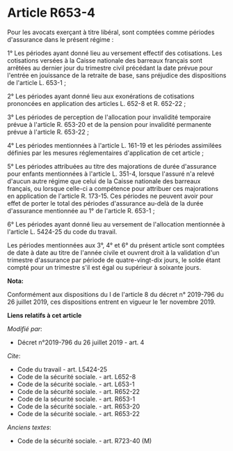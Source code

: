 # Article R653-4

Pour les avocats exerçant à titre libéral, sont comptées comme périodes d'assurance dans le présent régime : 

1° Les périodes ayant donné lieu au versement effectif des cotisations. Les cotisations versées à la Caisse nationale des
barreaux français sont arrêtées au dernier jour du trimestre civil précédant la date prévue pour l'entrée en jouissance de la
retraite de base, sans préjudice des dispositions de l'article L. 653-1 ; 

2° Les périodes ayant donné lieu aux exonérations de cotisations prononcées en application des articles L. 652-8 et R.
652-22 ; 

3° Les périodes de perception de l'allocation pour invalidité temporaire prévue à l'article R. 653-20 et de la pension pour
invalidité permanente prévue à l'article R. 653-22 ; 

4° Les périodes mentionnées à l'article L. 161-19 et les périodes assimilées définies par les mesures réglementaires
d'application de cet article ; 

5° Les périodes attribuées au titre des majorations de durée d'assurance pour enfants mentionnées à l'article L. 351-4,
lorsque l'assuré n'a relevé d'aucun autre régime que celui de la Caisse nationale des barreaux français, ou lorsque celle-ci
a compétence pour attribuer ces majorations en application de l'article R. 173-15. Ces périodes ne peuvent avoir pour effet
de porter le total des périodes d'assurance au-delà de la durée d'assurance mentionnée au 1° de l'article R. 653-1 ; 

6° Les périodes ayant donné lieu au versement de l'allocation mentionnée à l'article L. 5424-25 du code du travail. 

Les périodes mentionnées aux 3°, 4° et 6° du présent article sont comptées de date à date au titre de l'année civile et
ouvrent droit à la validation d'un trimestre d'assurance par période de quatre-vingt-dix jours, le solde étant compté pour un
trimestre s'il est égal ou supérieur à soixante jours.

**Nota:**

Conformément aux dispositions du I de l'article 8 du décret n° 2019-796 du 26 juillet 2019, ces dispositions entrent en
vigueur le 1er novembre 2019.

**Liens relatifs à cet article**

_Modifié par_:

  - Décret n°2019-796 du 26 juillet 2019 - art. 4

_Cite_:

  - Code du travail - art. L5424-25
  - Code de la sécurité sociale. - art. L652-8
  - Code de la sécurité sociale. - art. L653-1
  - Code de la sécurité sociale. - art. R652-22
  - Code de la sécurité sociale. - art. R653-1
  - Code de la sécurité sociale. - art. R653-20
  - Code de la sécurité sociale. - art. R653-22

_Anciens textes_:

  - Code de la sécurité sociale. - art. R723-40 (M)
